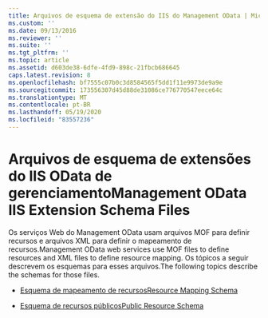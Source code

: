 ```yaml
---
title: Arquivos de esquema de extensão do IIS do Management OData | Microsoft Docs
ms.custom: ''
ms.date: 09/13/2016
ms.reviewer: ''
ms.suite: ''
ms.tgt_pltfrm: ''
ms.topic: article
ms.assetid: d603de38-6dfe-4fd9-898c-21fbcb686645
caps.latest.revision: 8
ms.openlocfilehash: bf7555c07b0c3d8584565f5dd1f11e9973de9a9e
ms.sourcegitcommit: 173556307d45d88de31086ce776770547eece64c
ms.translationtype: MT
ms.contentlocale: pt-BR
ms.lasthandoff: 05/19/2020
ms.locfileid: "83557236"
---
```

# <a name="management-odata-iis-extension-schema-files"></a><span data-ttu-id="c36bd-102">Arquivos de esquema de extensões do IIS OData de gerenciamento</span><span class="sxs-lookup"><span data-stu-id="c36bd-102">Management OData IIS Extension Schema Files</span></span>

<span data-ttu-id="c36bd-103">Os serviços Web do Management OData usam arquivos MOF para definir recursos e arquivos XML para definir o mapeamento de recursos.</span><span class="sxs-lookup"><span data-stu-id="c36bd-103">Management OData web services use MOF files to define resources and XML files to define resource mapping.</span></span> <span data-ttu-id="c36bd-104">Os tópicos a seguir descrevem os esquemas para esses arquivos.</span><span class="sxs-lookup"><span data-stu-id="c36bd-104">The following topics describe the schemas for those files.</span></span>

- [<span data-ttu-id="c36bd-105">Esquema de mapeamento de recursos</span><span class="sxs-lookup"><span data-stu-id="c36bd-105">Resource Mapping Schema</span></span>](./resource-mapping-schema.md)

- [<span data-ttu-id="c36bd-106">Esquema de recursos públicos</span><span class="sxs-lookup"><span data-stu-id="c36bd-106">Public Resource Schema</span></span>](./public-resource-schema.md)
